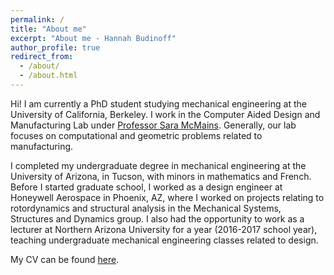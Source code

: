 ```yaml
---
permalink: /
title: "About me"
excerpt: "About me - Hannah Budinoff"
author_profile: true
redirect_from: 
  - /about/
  - /about.html
---
```



Hi! I am currently a PhD student studying mechanical engineering at the University of California, Berkeley. I work in the Computer Aided Design and Manufacturing Lab under [Professor Sara McMains](http://www.me.berkeley.edu/people/faculty/sara-mcmains). Generally, our lab focuses on computational and geometric problems related to manufacturing.

I completed my undergraduate degree in mechanical engineering at the University of Arizona, in Tucson, with minors in mathematics and French. Before I started graduate school, I worked as a design engineer at Honeywell Aerospace in Phoenix, AZ, where I worked on projects relating to rotordynamics and structural analysis in the Mechanical Systems, Structures and Dynamics group. I also had the opportunity to work as a lecturer at Northern Arizona University for a year (2016-2017 school year), teaching undergraduate mechanical engineering classes related to design. 

My CV can be found [here](https://hannahbudinoff.com/cv/).
